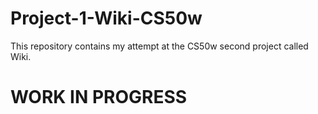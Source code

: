 # Project-1-Wiki-CS50w
This repository contains my attempt at the CS50w second project called Wiki.
# WORK IN PROGRESS
